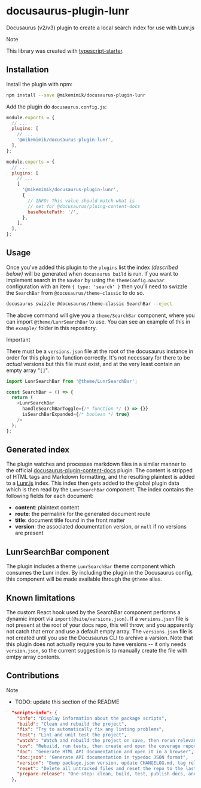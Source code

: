 # docusaurus-plugin-lunr

Docusaurus (v2/v3) plugin to create a local search index for use with Lunr.js

> [!Note]
> This library was created with [typescript-starter](https://github.com/bitjson/typescript-starter).

## Installation

Install the plugin with npm:

```bash
npm install --save @mikemimik/docusaurus-plugin-lunr
```

Add the plugin do `docusaurus.config.js`:

```javascript
module.exports = {
  // ...
  plugins: [
    // ...
    '@mikemimik/docusaurus-plugin-lunr',
  ],
};
```

```javascript
module.exports = {
  // ...
  plugins: [
    // ...
    [
      '@mikemimik/docusaurus-plugin-lunr',
      {
        // INFO: This value should match what is
        // set for @docusaurus/pluing-content-docs
        baseRoutePath: '/',
      },
    ],
  ],
};
```

## Usage

Once you've added this plugin to the `plugins` list the index
_(described below)_ will be generated when `docusaurus build` is run. If you
want to implement search in the `Navbar` by using the `themeConfig.navbar`
configuration with an item `{ type: 'search' }` then you'll need to swizzle
the `SearchBar` from `@docusaurus/theme-classic` to do so.

```bash
docusaurus swizzle @docusaurus/theme-classic SearchBar --eject
```

The above command will give you a `theme/SearchBar` component, where you can
import `@theme/LunrSearchBar` to use. You can see an example of this in the
`example/` folder in this repository.

> [!IMPORTANT]
> There must be a `versions.json` file at the root of the docusaurus instance
> in order for this plugin to function correctly. It's not necessary for
> there to be _actual_ versions but this file must exist, and at the very
> least contain an empty array "`[]`".

```javascript
import LunrSearchBar from '@theme/LunrSearchBar';

const SearchBar = () => {
  return (
    <LunrSearchBar
      handleSearchBarToggle={/* function */ () => {}}
      isSearchBarExpanded={/* boolean */ true}
    />
  );
};
```

## Generated index

The plugin watches and processes markdown files in a similar manner to the
official [docusaurus-plugin-content-docs](https://github.com/facebook/docusaurus/tree/master/packages/docusaurus-plugin-content-docs) plugin. The content is stripped of HTML tags and Markdown formatting,
and the resulting plaintext is added to a [Lunr.js](https://lunrjs.com/) index.
This index then gets added to the global plugin data which is then read by the
`LunrSearchBar` component. The index contains the following fields for each
document:

- **content**: plaintext content
- **route**: the permalink for the generated document route
- **title**: document title found in the front matter
- **version**: the associated documentation version, or `null` if no versions are present

## LunrSearchBar component

The plugin includes a theme `LunrSearchBar` theme component which consumes the
Lunr index. By including the plugin in the Docusaurus config, this component
will be made available through the `@theme` alias.

## Known limitations

The custom React hook used by the SearchBar component performs a dynamic import via `import(@site/versions.json)`. If
a `versions.json` file is not present at the root of your docs repo, this will throw, and you apparently not catch that
error and use a default empty array. The `versions.json` file is not created until you use the Docusaurus CLI to archive
a varsion. Note that this plugin does not actually require you to have versions -- it only needs `version.json`, so the
current suggestion is to manually create the file with emtpy array contents.

## Contributions

> [!NOTE]
>
> - TODO: update this section of the README

```json
  "scripts-info": {
    "info": "Display information about the package scripts",
    "build": "Clean and rebuild the project",
    "fix": "Try to automatically fix any linting problems",
    "test": "Lint and unit test the project",
    "watch": "Watch and rebuild the project on save, then rerun relevant tests",
    "cov": "Rebuild, run tests, then create and open the coverage report",
    "doc": "Generate HTML API documentation and open it in a browser",
    "doc:json": "Generate API documentation in typedoc JSON format",
    "version": "Bump package.json version, update CHANGELOG.md, tag release",
    "reset": "Delete all untracked files and reset the repo to the last commit",
    "prepare-release": "One-step: clean, build, test, publish docs, and prep a release"
  },
```

